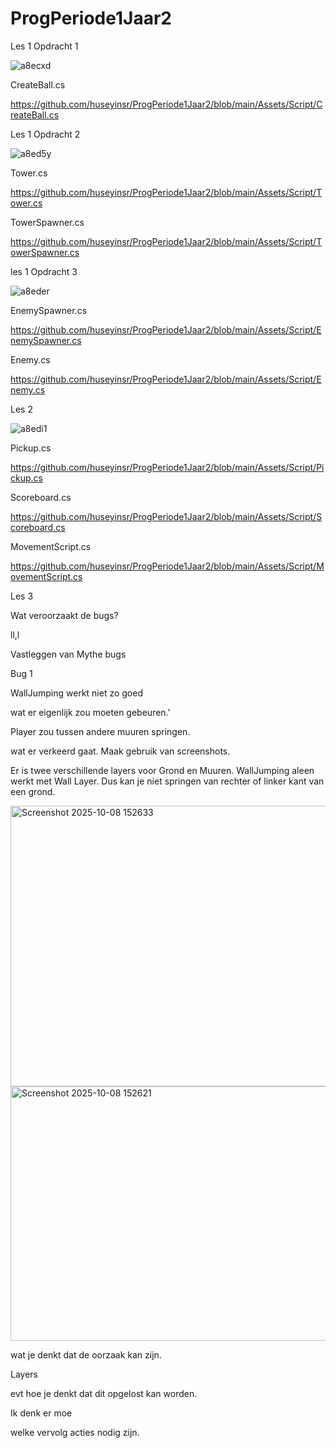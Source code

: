 # ProgPeriode1Jaar2

Les 1 Opdracht 1

![a8ecxd](https://github.com/user-attachments/assets/3b535b6d-5a6b-4ad8-b6d7-ec0679b1aaea)

CreateBall.cs

https://github.com/huseyinsr/ProgPeriode1Jaar2/blob/main/Assets/Script/CreateBall.cs

Les 1 Opdracht 2

![a8ed5y](https://github.com/user-attachments/assets/6bfe2d7a-ee0d-47b7-8d38-36569e400222)

Tower.cs

https://github.com/huseyinsr/ProgPeriode1Jaar2/blob/main/Assets/Script/Tower.cs

TowerSpawner.cs

https://github.com/huseyinsr/ProgPeriode1Jaar2/blob/main/Assets/Script/TowerSpawner.cs

les 1 Opdracht 3

![a8eder](https://github.com/user-attachments/assets/35a132cf-e4c9-4551-a736-897de35996f0)

EnemySpawner.cs

https://github.com/huseyinsr/ProgPeriode1Jaar2/blob/main/Assets/Script/EnemySpawner.cs

Enemy.cs

https://github.com/huseyinsr/ProgPeriode1Jaar2/blob/main/Assets/Script/Enemy.cs

Les 2

![a8edi1](https://github.com/user-attachments/assets/6c3ef505-7e56-4f5e-b3e0-89b09fa3506f)

Pickup.cs

https://github.com/huseyinsr/ProgPeriode1Jaar2/blob/main/Assets/Script/Pickup.cs

Scoreboard.cs

https://github.com/huseyinsr/ProgPeriode1Jaar2/blob/main/Assets/Script/Scoreboard.cs

MovementScript.cs

https://github.com/huseyinsr/ProgPeriode1Jaar2/blob/main/Assets/Script/MovementScript.cs

Les 3

Wat veroorzaakt de bugs?

ll,l


Vastleggen van Mythe bugs

Bug 1

WallJumping werkt niet zo goed

wat er eigenlijk zou moeten gebeuren.'

Player zou tussen andere muuren springen.

wat er verkeerd gaat. Maak gebruik van screenshots.

Er is twee verschillende layers voor Grond en Muuren. WallJumping aleen werkt met Wall Layer. Dus kan je niet springen van rechter of linker kant van een grond.

<img width="1039" height="449" alt="Screenshot 2025-10-08 152633" src="https://github.com/user-attachments/assets/e0753e8e-1342-4d35-8806-b76553bb120e" />

<img width="1032" height="407" alt="Screenshot 2025-10-08 152621" src="https://github.com/user-attachments/assets/a2406fe6-125d-427f-a14e-abf18289b906" />

wat je denkt dat de oorzaak kan zijn.

Layers 

evt hoe je denkt dat dit opgelost kan worden.

Ik denk er moe

welke vervolg acties nodig zijn.


